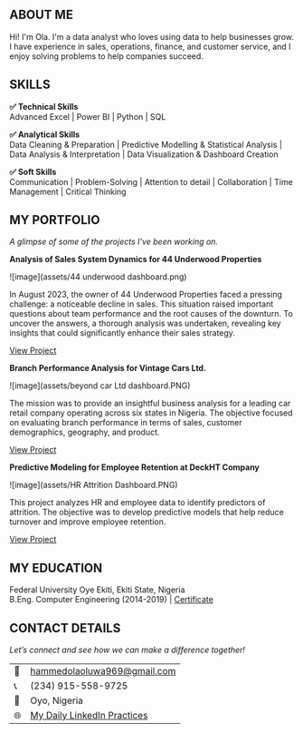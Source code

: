 ## ABOUT ME
Hi! I'm Ola. I'm a data analyst who loves using data to help businesses grow. I have experience in sales, operations, finance, and customer service, and I enjoy solving problems to help companies succeed.


## SKILLS

**✅ Technical Skills**  
Advanced Excel | Power BI | Python | SQL

**✅ Analytical Skills**  
Data Cleaning & Preparation | Predictive Modelling & Statistical Analysis | Data Analysis & Interpretation | Data Visualization & Dashboard Creation

**✅ Soft Skills**  
Communication | Problem-Solving | Attention to detail | Collaboration | Time Management | Critical Thinking  


## MY PORTFOLIO 
*A glimpse of some of the projects I've been working on.*

**Analysis of Sales System Dynamics for 44 Underwood Properties**

![image](assets/44 underwood dashboard.png)

In August 2023, the owner of 44 Underwood Properties faced a pressing challenge: a noticeable decline in sales. This situation raised important questions about team performance and the root causes of the downturn. To uncover the answers, a thorough analysis was undertaken, revealing key insights that could significantly enhance their sales strategy.  

[View Project](https://mega.nz/folder/M51yBRSC#DDavrcSzbVPx1DtIIaLmQw)


**Branch Performance Analysis for Vintage Cars Ltd.**

![image](assets/beyond car Ltd dashboard.PNG)

The mission was to provide an insightful business analysis for a leading car retail company operating across six states in Nigeria. The objective focused on evaluating branch performance in terms of sales, customer demographics, geography, and product.

[View Project](https://mega.nz/folder/gkUyhSjA#cVFVth3XQ1o9EIP6SHwEYA)


**Predictive Modeling for Employee Retention at DeckHT Company**

![image](assets/HR Attrition Dashboard.PNG)


This project analyzes HR and employee data to identify predictors of attrition. The objective was to develop predictive models that help reduce turnover and improve employee retention. 

[View Project](https://mega.nz/folder/V9UzEICR#27VB46lKGQbqfNLVeUGr_w)


## MY EDUCATION
Federal University Oye Ekiti, Ekiti State, Nigeria  
B.Eng. Computer Engineering  (2014-2019) | [Certificate](https://drive.google.com/file/d/164QECeWFPIa7Ome2VXdSVp8Dy26qdErQ/view?usp=sharing)


## CONTACT DETAILS
*Let’s connect and see how we can make a difference together!*
<table>
  <tbody>
    <tr>
      <td>📧</td>
      <td><a href="mailto:hammedolaoluwa969@gmail.com">hammedolaoluwa969@gmail.com</a></td>
    </tr>
    <tr>
      <td>📞</td>
      <td>(234) 915-558-9725</td>
    </tr>
    <tr>
      <td>📍</td>
      <td>Oyo, Nigeria</td>
    </tr>
    <tr>
      <td>🌐</td>
      <td><a href="www.linkedin.com/in/hammedolaoluwa">My Daily LinkedIn Practices</a></td>
    </tr>
